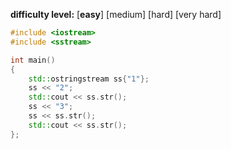 **difficulty level:** [**easy**] [medium] [hard] [very hard]

```cpp
#include <iostream>
#include <sstream>

int main()
{
    std::ostringstream ss{"1"};
    ss << "2";
    std::cout << ss.str();
    ss << "3";
    ss << ss.str();
    std::cout << ss.str();
};
```
